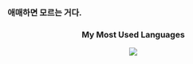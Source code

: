 ### 애매하면 모르는 거다.

<h3 align="center">My Most Used Languages</h3>
<p align="center">
  <a href="https://github.com/cho1n">
    <img align="center" src="https://github-readme-stats.vercel.app/api/top-langs/?username=cho1n&exclude_repo=MovieLens_1M_analysis_and_visualize&layout=compact&show_icons=true&show_owner=true&hide_title=false&theme=nord" />
  </a>
</p>
